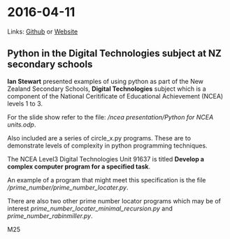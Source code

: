 # 2016-04-11
Links: [Github](https://github.com/irsbugs/meetings/blob/master/2016/2016-04-11/README.md) or [Website](https://irsbugs.github.io/meetings/2016/2016-04-11/) 

## Python in the Digital Technologies subject at NZ secondary schools

**Ian Stewart** presented examples of using python as part of the New Zealand 
Secondary Schools, **Digital Technologies** subject which is a component of 
the National Ceritificate of Educational Achievement (NCEA) levels 1 to 3.

For the slide show refer to the file: */ncea presentation/Python for NCEA units.odp*.

Also included are a series of circle_x.py programs. These are to demonstrate 
levels of complexity in python programming techniques.

The NCEA Level3 Digital Technologies Unit 91637 is titled **Develop a complex 
computer program for a specified task**. 

An example of a program that might meet this specification is the file 
*/prime_number/prime_number_locater.py*. 

There are also two other prime number locator programs which may be of 
interest *prime_number_locater_minimal_recursion.py* and *prime_number_rabinmiller.py*.

M25
